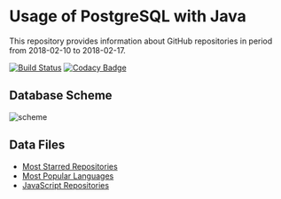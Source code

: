 # Usage of PostgreSQL with Java
This repository provides information about GitHub repositories in period from 2018-02-10 to 2018-02-17.

[![Build Status](https://travis-ci.org/MasterOfTheU/usage-of-postgreSQL-with-java.svg?branch=master)](https://travis-ci.org/MasterOfTheU/usage-of-postgreSQL-with-java)
[![Codacy Badge](https://api.codacy.com/project/badge/Grade/be61489cff1f49fe9b18200b881dcfe0)](https://www.codacy.com/app/MasterOfTheU/usage-of-postgreSQL-with-java?utm_source=github.com&amp;utm_medium=referral&amp;utm_content=MasterOfTheU/usage-of-postgreSQL-with-java&amp;utm_campaign=Badge_Grade)

## Database Scheme
![scheme](https://user-images.githubusercontent.com/15348166/36357400-3d528932-1506-11e8-9c22-209c5d259cc5.PNG)

## Data Files
- [Most Starred Repositories](https://github.com/MasterOfTheU/usage-of-postgreSQL-with-java/blob/master/most_starred_repos.csv)
- [Most Popular Languages](https://github.com/MasterOfTheU/usage-of-postgreSQL-with-java/blob/master/languages.csv)
- [JavaScript Repositories](https://github.com/MasterOfTheU/usage-of-postgreSQL-with-java/blob/master/js_repos.csv)
